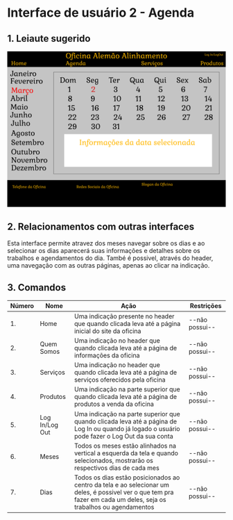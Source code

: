 # Interface de usuário 2 - Agenda

## 1. Leiaute sugerido

![Agenda](leiaute/Agenda.png)

## 2. Relacionamentos com outras interfaces

Esta interface permite atravez dos meses navegar sobre os dias e ao selecionar os dias aparecerá suas informações e detalhes sobre os trabalhos e agendamentos do dia.
També é possivel, através do header, uma navegação com as outras páginas, apenas ao clicar na indicação.

## 3. Comandos

| **Número** | **Nome** | **Ação** | **Restrições** |
| --- | --- | --- | --- |
|1. | Home | Uma indicação presente no header que quando clicada leva até a página inicial do site da oficina | --não possui-- |
|2. | Quem Somos | Uma indicação no header que quando clicada leva até a página de informações da oficina | --não possui-- |
|3. | Serviços | Uma indicação no header que quando clicada leva até a página de serviços oferecidos pela oficina | --não possui-- |
|4. | Produtos | Uma indicação na parte superior que quando clicada leva até a página de produtos a venda da oficina | --não possui-- |
|5. | Log In/Log Out | Uma indicação na parte superior que quando clicada leva até a página de Log In ou quando já logado o usuário pode fazer o Log Out da sua conta | --não possui-- |
|6.|Meses|Todos os meses estão alinhados na vertical a esquerda da tela e quando selecionados, mostrarão os respectivos dias de cada mes|--não possui--|
|7.|Dias|Todos os dias estão posicionados ao centro da tela e ao selecionar um deles, é possivel ver o que tem pra fazer em cada um deles, seja os trabalhos ou agendamentos|--não possui--|

